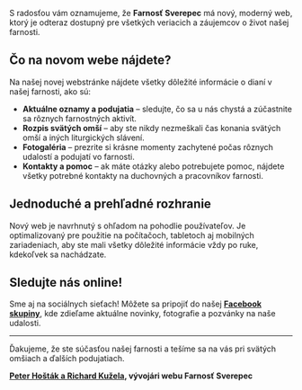 <!-- title: "Nový web Farnosti Sverepec je spustený!" -->
<!-- date: "2024-12-08" -->
<!-- gallery: "Nový Web Farnosti" -->

S radosťou vám oznamujeme, že **Farnosť Sverepec** má nový, moderný web, ktorý je odteraz dostupný pre všetkých veriacich a záujemcov o život našej farnosti.

## Čo na novom webe nájdete?

Na našej novej webstránke nájdete všetky dôležité informácie o dianí v našej farnosti, ako sú:

- **Aktuálne oznamy a podujatia** – sledujte, čo sa u nás chystá a zúčastnite sa rôznych farnostných aktivít.
- **Rozpis svätých omší** – aby ste nikdy nezmeškali čas konania svätých omší a iných liturgických slávení.
- **Fotogaléria** – prezrite si krásne momenty zachytené počas rôznych udalostí a podujatí vo farnosti.
- **Kontakty a pomoc** – ak máte otázky alebo potrebujete pomoc, nájdete všetky potrebné kontakty na duchovných a pracovníkov farnosti.

## Jednoduché a prehľadné rozhranie

Nový web je navrhnutý s ohľadom na pohodlie používateľov. Je optimalizovaný pre použitie na počítačoch, tabletoch aj mobilných zariadeniach, aby ste mali všetky dôležité informácie vždy po ruke, kdekoľvek sa nachádzate.

## Sledujte nás online!

Sme aj na sociálnych sieťach! Môžete sa pripojiť do našej **[Facebook skupiny](https://www.facebook.com/groups/353212254755683/)**, kde zdieľame aktuálne novinky, fotografie a pozvánky na naše udalosti.

---

Ďakujeme, že ste súčasťou našej farnosti a tešíme sa na vás pri svätých omšiach a ďalších podujatiach.

**[Peter Hošták a Richard Kužela](https://deadcode.is-a.dev), vývojári webu Farnosť Sverepec**